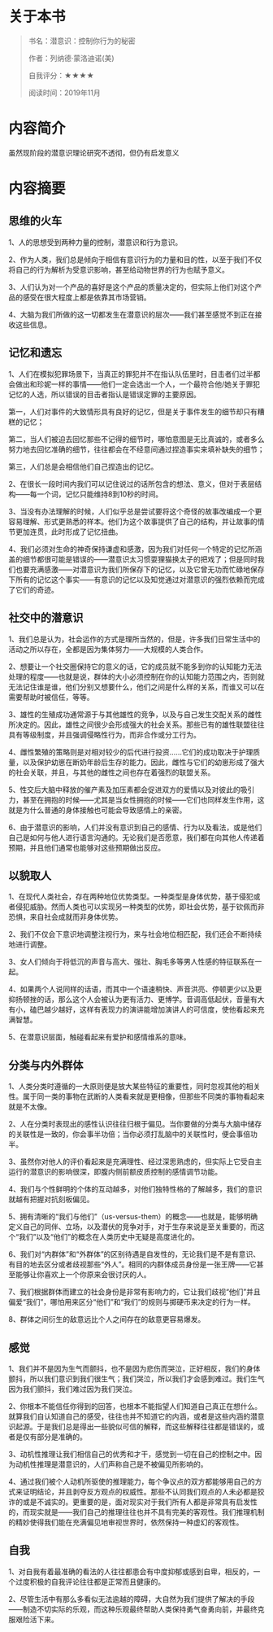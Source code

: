 # 关于本书

> 书名：潜意识：控制你行为的秘密
>
> 作者：列纳德·蒙洛迪诺(美)
>
> 自我评分：★★★★
>
> 阅读时间：2019年11月

# 内容简介

虽然现阶段的潜意识理论研究不透彻，但仍有启发意义

# 内容摘要

## 思维的火车

1、人的思想受到两种力量的控制，潜意识和行为意识。

2、作为人类，我们总是倾向于相信有意识行为的力量和目的性，以至于我们不仅将自己的行为解析为受意识影响，甚至给动物世界的行为也赋予意义。

3、人们认为对一个产品的喜好是这个产品的质量决定的，但实际上他们对这个产品的感受在很大程度上都是依靠其市场营销。

4、大脑为我们所做的这一切都发生在潜意识的层次——我们甚至感觉不到正在接收这些信息。

## 记忆和遗忘

1、人们在模拟犯罪场景下，当真正的罪犯并不在指认队伍里时，目击者们过半都会做出和珍妮一样的事情——他们一定会选出一个人，一个最符合他/她关于罪犯记忆的人选，所以错误的目击者指认是错误定罪的主要原因。

第一，人们对事件的大致情形具有良好的记忆，但是关于事件发生的细节却只有糟糕的记忆；

第二，当人们被迫去回忆那些不记得的细节时，哪怕意图是无比真诚的，或者多么努力地去回忆准确的细节，往往都会在不经意间通过捏造事实来填补缺失的细节；

第三，人们总是会相信他们自己捏造出的记忆。

2、在很长一段时间内我们可以记住说过的话所包含的想法、意义，但对于表层结构——每一个词，记忆只能维持8到10秒的时间。

3、当没有办法理解的时候，人们似乎总是尝试要将这个奇怪的故事改编成一个更容易理解、形式更熟悉的样本。他们为这个故事提供了自己的结构，并让故事的情节更加连贯，此时形成了记忆扭曲。

4、我们必须对生命的神奇保持谦虚和感激，因为我们对任何一个特定的记忆所涵盖的细节都很可能是错误的——潜意识太习惯耍狸猫换太子的把戏了；但是同时我们也要充满感激——对潜意识为我们所保存下的记忆，以及它曾无功而忙碌地保存下所有的记忆这个事实——有意识的记忆以及知觉通过对潜意识的强烈依赖而完成了它们的奇迹。

## 社交中的潜意识

1、我们总是认为，社会运作的方式是理所当然的，但是，许多我们日常生活中的活动之所以存在，全都是因为集体努力——大规模的人类合作。

2、想要让一个社交圈保持它的意义的话，它的成员就不能多到你的认知能力无法处理的程度——也就是说，群体的大小必须控制在你的认知能力范围之内，否则就无法记住谁是谁，他们分别又想要什么，他们之间是什么样的关系，而谁又可以在需要帮助时被信任，等等。

3、雄性的生殖成功通常源于与其他雄性的竞争，以及与自己发生交配关系的雌性所决定的。因此，雄性之间很少会形成强大的社会关系。那些已有的雄性联盟往往具有等级制度，并且强调侵略性行为，而非合作或分工行为。

4、雌性繁殖的策略则是对相对较少的后代进行投资……它们的成功取决于护理质量，以及保护幼崽在断奶年龄后生存的能力。因此，雌性与它们的幼崽形成了强大的社会关联，并且，与其他的雌性之间也存在着强烈的联盟关系。

5、性交后大脑中释放的催产素及加压素都会促进双方的爱情以及对彼此的吸引力，甚至在拥抱的时候——尤其是当女性拥抱的时候——它们也同样发生作用，这就是为什么普通的身体接触也可能会导致感情上的亲密。

6、由于潜意识的影响，人们并没有意识到自己的感情、行为以及看法，或是他们自己是如何与他人进行语言沟通的。无论我们是否愿意，我们都在向其他人传递着预期，并且他们通常也能够对这些预期做出反应。

## 以貌取人

1、在现代人类社会，存在两种地位优势类型。一种类型是身体优势，基于侵犯或者侵犯威胁。然而人类也可以实现另一种类型的优势，即社会优势，基于钦佩而非恐惧，来自社会成就而非身体优势。

2、我们不仅会下意识地调整注视行为，来与社会地位相匹配，我们还会不断持续地进行调整。

3、女人们倾向于将低沉的声音与高大、强壮、胸毛多等男人性感的特征联系在一起。

4、如果两个人说同样的话语，而其中一个语速稍快、声音洪亮、停顿更少以及更抑扬顿挫的话，那么这个人会被认为更有活力、更博学。音调高低起伏，音量有大有小，磕巴越少越好，这样有表现力的演讲能增加演讲人的可信度，使他看起来充满智慧。

5、在潜意识层面，触碰看起来有爱护和感情维系的意味。

## 分类与内外群体

1、人类分类时遵循的一大原则便是放大某些特征的重要性，同时忽视其他的相关性。属于同一类的事物在武断的人类看来就是更相像，但那些不同类的事物看起来就是不太像。

2、人在分类时表现出的感性认识往往归根于偏见。当你要做的分类与大脑中储存的关联性是一致的，你会事半功倍；当你必须打乱脑中的关联性时，便会事倍功半。

3、虽然你对他人的评价看起来是充满理性、经过深思熟虑的，但实际上它受自主运行的潜意识的影响很深，即腹内侧前额皮质控制的感情调节功能。

4、我们与个性鲜明的个体的互动越多，对他们独特性格的了解越多，我们的意识就越有把握对抗刻板偏见。

5、拥有清晰的“我们与他们”（us-versus-them）的概念——也就是，能够明确定义自己的同伴、立场，以及潜伏的竞争对手，对于生存来说是至关重要的，而这个“我们”以及“他们”的概念在人类历史中无疑是高度进化的。

6、我们对“内群体”和“外群体”的区别待遇是自发性的，无论我们是不是有意识、有目的地去区分或者歧视那些“外人”。相同的内群体成员身份是一张王牌——它甚至能够让你喜欢上一个你原来会很讨厌的人。

7、我们根据群体而建立的社会身份是非常有影响力的，它让我们歧视“他们”并且偏爱“我们”，哪怕用来区分“他们”和“我们”的规则与掷硬币来决定的行为一样。

8、群体之间衍生的敌意远比个人之间存在的敌意更容易爆发。

## 感觉

1、我们并不是因为生气而颤抖，也不是因为悲伤而哭泣，正好相反，我们的身体颤抖，所以我们意识到我们很生气；我们哭泣，所以我们才会感到难过。我们生气因为我们颤抖，我们难过因为我们哭泣。

2、你根本不能信任你得到的回答，也根本不能指望人们知道自己真正在想什么。就算我们自认知道自己的感受，往往也并不知道它的内涵，或者是这些内涵的潜意识起源。于是我们总是得出一些貌似可信的解释，而这些解释往往都是错误的，或者是仅有部分是准确的。

3、动机性推理让我们相信自己的优秀和才干，感觉到一切在自己的控制之中。因为动机性推理是潜意识的，人们声称自己是不被偏见所影响的。

4、通过我们被个人动机所驱使的推理能力，每个争议点的双方都能够用自己的方式来证明结论，并且剥夺反方观点的权威性。那些不认同我们观点的人未必都是狡诈的或是不诚实的。更重要的是，面对现实对于我们所有人都是非常具有启发性的，而现实就是——我们自己的推理往往也并不具有完美的客观性。我们推理机制的精妙使得我们能在充满偏见地审视世界时，依然保持一种虚幻的客观性。

## 自我

1、对自我有着最准确的看法的人往往都患会有中度抑郁或感到自卑，相反的，一个过度积极的自我评论往往都是正常而且健康的。

2、尽管生活中有那么多看似无法逾越的障碍，大自然为我们提供了解决的手段——制造不切实际的乐观，而这种乐观最终帮助人类保持勇气奋勇向前，并最终克服艰险活下来。